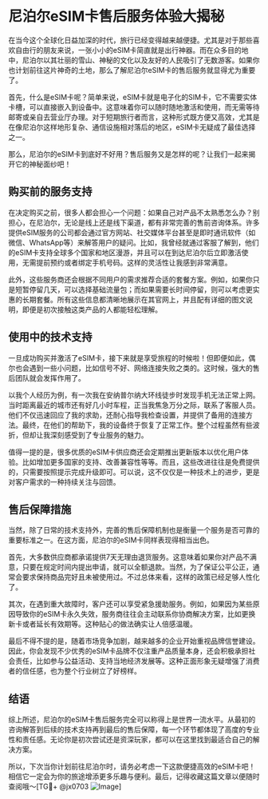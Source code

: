 # 尼泊尔eSIM卡售后服务体验大揭秘

在当今这个全球化日益加深的时代，旅行已经变得越来越便捷。尤其是对于那些喜欢自由行的朋友来说，一张小小的eSIM卡简直就是出行神器。而在众多目的地中，尼泊尔以其壮丽的雪山、神秘的文化以及友好的人民吸引了无数游客。如果你也计划前往这片神奇的土地，那么了解尼泊尔eSIM卡的售后服务就显得尤为重要了。

首先，什么是eSIM卡呢？简单来说，eSIM卡就是电子化的SIM卡，它不需要实体卡槽，可以直接嵌入到设备中。这意味着你可以随时随地激活和使用，而无需等待邮寄或亲自去营业厅办理。对于短期旅行者而言，这种形式既方便又高效，尤其是在像尼泊尔这样地形复杂、通信设施相对落后的地区，eSIM卡无疑成了最佳选择之一。

那么，尼泊尔的eSIM卡到底好不好用？售后服务又是怎样的呢？让我们一起来揭开它的神秘面纱吧！

## 购买前的服务支持

在决定购买之前，很多人都会担心一个问题：如果自己对产品不太熟悉怎么办？别担心，在尼泊尔，无论是线上还是线下渠道，都有非常完善的售前咨询体系。许多提供eSIM服务的公司都会通过官方网站、社交媒体平台甚至是即时通讯软件（如微信、WhatsApp等）来解答用户的疑问。比如，我曾经就通过客服了解到，他们的eSIM卡支持全球多个国家和地区漫游，并且可以在到达尼泊尔后立即激活使用，无需提前预约或者绑定手机号码。这样的灵活性让我感到非常满意。

此外，这些服务商还会根据不同用户的需求推荐合适的套餐方案。例如，如果你只是短暂停留几天，可以选择基础流量包；而如果需要长时间停留，则可以考虑更实惠的长期套餐。所有这些信息都清晰地展示在其官网上，并且配有详细的图文说明，即便是初次接触这类产品的人都能轻松理解。

## 使用中的技术支持

一旦成功购买并激活了eSIM卡，接下来就是享受旅程的时候啦！但即便如此，偶尔也会遇到一些小问题，比如信号不好、网络连接失败之类的。这时候，强大的售后团队就会发挥作用了。

以我个人经历为例，有一次我在安纳普尔纳大环线徒步时发现手机无法正常上网。当时距离最近的城市还有好几小时车程，正当我焦急万分之际，联系了客服人员。他们不仅迅速回应了我的求助，还耐心指导我检查设置，并提供了备用的连接方法。最终，在他们的帮助下，我的设备终于恢复了正常工作。整个过程虽然有些波折，但却让我深刻感受到了专业服务的魅力。

值得一提的是，很多优质的eSIM卡供应商还会定期推出更新版本以优化用户体验。比如增加更多国家的支持、改善兼容性等等。而且，这些改进往往是免费提供的，只需要按照提示完成升级即可。可以说，这不仅仅是一种技术上的进步，更是对客户需求的一种持续关注与回馈。

## 售后保障措施

当然，除了日常的技术支持外，完善的售后保障机制也是衡量一个服务是否可靠的重要标准之一。在这方面，尼泊尔的eSIM卡同样表现得相当出色。

首先，大多数供应商都承诺提供7天无理由退货服务。这意味着如果你对产品不满意，只要在规定时间内提出申请，就可以全额退款。当然，为了保证公平公正，通常会要求保持商品完好且未被使用过。不过总体来看，这样的政策已经足够人性化了。

其次，在遇到重大故障时，客户还可以享受紧急援助服务。例如，如果因为某些原因导致你的eSIM卡永久失效，服务商往往会主动联系你协商解决方案，比如更换新卡或者延长有效期等。这种贴心的做法确实让人倍感温暖。

最后不得不提的是，随着市场竞争加剧，越来越多的企业开始重视品牌信誉建设。因此，你会发现不少优秀的eSIM卡品牌不仅注重产品质量本身，还会积极承担社会责任，比如参与公益活动、支持当地经济发展等。这种正面形象无疑增强了消费者的信任感，也为整个行业树立了好榜样。

## 结语

综上所述，尼泊尔的eSIM卡售后服务完全可以称得上是世界一流水平。从最初的咨询解答到后续的技术支持再到最后的售后保障，每一个环节都体现了高度的专业性和责任感。无论你是初次尝试还是资深玩家，都可以在这里找到最适合自己的解决方案。

所以，下次当你计划前往尼泊尔时，请务必考虑一下这款便捷高效的eSIM卡吧！相信它一定会为你的旅途增添更多乐趣与便利。最后，记得收藏这篇文章以便随时查阅哦～[TG💪+ @jx0703 ![Image](https://github.com/user-attachments/assets/dbca1d08-cadb-493c-b0ec-ad6f7a83f270)]